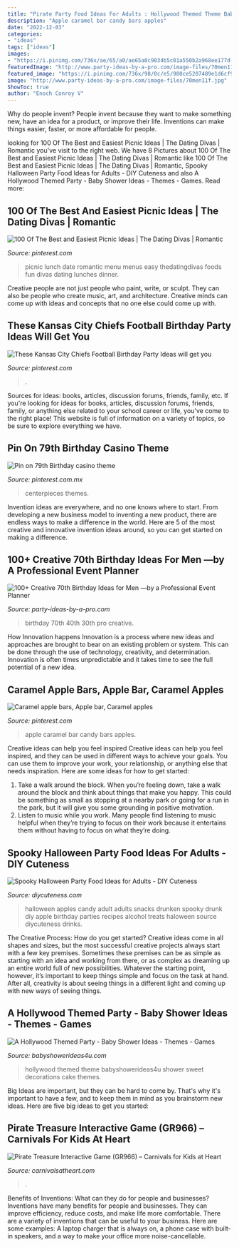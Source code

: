 ```yaml
---
title: "Pirate Party Food Ideas For Adults : Hollywood Themed Theme Babyshowerideas4u Shower Sweet Decorations Cake Themes"
description: "Apple caramel bar candy bars apples"
date: "2022-12-03"
categories:
- "ideas"
tags: ["ideas"]
images:
- "https://i.pinimg.com/736x/ae/65/a0/ae65a0c9034b5c01a550b2a968ee177d--candy-apple-bars-caramel-apple-bars.jpg"
featuredImage: "http://www.party-ideas-by-a-pro.com/image-files/70men11f.jpg"
featured_image: "https://i.pinimg.com/736x/98/0c/e5/980ce5207489e1d6cf9226311348fe8f.jpg"
image: "http://www.party-ideas-by-a-pro.com/image-files/70men11f.jpg"
ShowToc: true
author: "Enoch Conroy V"
---
```



Why do people invent?
People invent because they want to make something new, have an idea for a product, or improve their life. Inventions can make things easier, faster, or more affordable for people.

	

		
looking for 100 Of The Best and Easiest Picnic Ideas | The Dating Divas | Romantic you've visit to the right web. We have 8 Pictures about 100 Of The Best and Easiest Picnic Ideas | The Dating Divas | Romantic like 100 Of The Best and Easiest Picnic Ideas | The Dating Divas | Romantic, Spooky Halloween Party Food Ideas for Adults - DIY Cuteness and also A Hollywood Themed Party - Baby Shower Ideas - Themes - Games. Read more:
		
    
## 100 Of The Best And Easiest Picnic Ideas | The Dating Divas | Romantic

<img loading=lazy src="https://i.pinimg.com/736x/98/0c/e5/980ce5207489e1d6cf9226311348fe8f.jpg" onerror="this.onerror=null;this.src='https://tse2.mm.bing.net/th?id=OIP.qRBDFhTrPudhQSc2URymDAHaLH&amp;pid=15.1';" alt="100 Of The Best and Easiest Picnic Ideas | The Dating Divas | Romantic">

_Source: pinterest.com_

>picnic lunch date romantic menu menus easy thedatingdivas foods fun divas dating lunches dinner. 

	

Creative people are not just people who paint, write, or sculpt. They can also be people who create music, art, and architecture. Creative minds can come up with ideas and concepts that no one else could come up with.

    
## These Kansas City Chiefs Football Birthday Party Ideas Will Get You

<img loading=lazy src="https://i.pinimg.com/736x/e8/1d/d9/e81dd97158d50bc1d247ef6f7d1691be.jpg" onerror="this.onerror=null;this.src='https://tse4.mm.bing.net/th?id=OIP.Tx88_a_kcLAqaKgzAelHGgHaJ3&amp;pid=15.1';" alt="These Kansas City Chiefs Football Birthday Party Ideas will get you">

_Source: pinterest.com_

>. 

	

Sources for ideas: books, articles, discussion forums, friends, family, etc.
If you're looking for ideas for books, articles, discussion forums, friends, family, or anything else related to your school career or life, you've come to the right place! This website is full of information on a variety of topics, so be sure to explore everything we have.

    
## Pin On 79th Birthday Casino Theme

<img loading=lazy src="https://i.pinimg.com/736x/64/5e/06/645e069e5704e31fd00d684d6de59d03.jpg" onerror="this.onerror=null;this.src='https://tse3.mm.bing.net/th?id=OIP.IggDxOf2dK_fLf8EWm6e5wHaJ3&amp;pid=15.1';" alt="Pin on 79th Birthday casino theme">

_Source: pinterest.com.mx_

>centerpieces themes. 

	

Invention ideas are everywhere, and no one knows where to start. From developing a new business model to inventing a new product, there are endless ways to make a difference in the world. Here are 5 of the most creative and innovative invention ideas around, so you can get started on making a difference.

    
## 100+ Creative 70th Birthday Ideas For Men —by A Professional Event Planner

<img loading=lazy src="http://www.party-ideas-by-a-pro.com/image-files/70men11f.jpg" onerror="this.onerror=null;this.src='https://tse2.mm.bing.net/th?id=OIP.kRjKfJYXmKU2hioK_dF2_wAAAA&amp;pid=15.1';" alt="100+ Creative 70th Birthday Ideas for Men —by a Professional Event Planner">

_Source: party-ideas-by-a-pro.com_

>birthday 70th 40th 30th pro creative. 

	

How Innovation happens
Innovation is a process where new ideas and approaches are brought to bear on an existing problem or system. This can be done through the use of technology, creativity, and determination. Innovation is often times unpredictable and it takes time to see the full potential of a new idea.

    
## Caramel Apple Bars, Apple Bar, Caramel Apples

<img loading=lazy src="https://i.pinimg.com/736x/ae/65/a0/ae65a0c9034b5c01a550b2a968ee177d--candy-apple-bars-caramel-apple-bars.jpg" onerror="this.onerror=null;this.src='https://tse1.mm.bing.net/th?id=OIP.RpovLduzXMBilTmZWvxylQHaOy&amp;pid=15.1';" alt="Caramel apple bars, Apple bar, Caramel apples">

_Source: pinterest.com_

>apple caramel bar candy bars apples. 

	

Creative ideas can help you feel inspired
Creative ideas can help you feel inspired, and they can be used in different ways to achieve your goals. You can use them to improve your work, your relationship, or anything else that needs inspiration. Here are some ideas for how to get started: 
1. Take a walk around the block. When you’re feeling down, take a walk around the block and think about things that make you happy. This could be something as small as stopping at a nearby park or going for a run in the park, but it will give you some grounding in positive motivation. 
2. Listen to music while you work. Many people find listening to music helpful when they’re trying to focus on their work because it entertains them without having to focus on what they’re doing.

    
## Spooky Halloween Party Food Ideas For Adults - DIY Cuteness

<img loading=lazy src="https://diycuteness.com/wp-content/uploads/2018/06/Drunken-Candy-Apples.jpg" onerror="this.onerror=null;this.src='https://tse2.mm.bing.net/th?id=OIP.M3lCCVuCpKn7ehLqibBEVgHaJ4&amp;pid=15.1';" alt="Spooky Halloween Party Food Ideas for Adults - DIY Cuteness">

_Source: diycuteness.com_

>halloween apples candy adult adults snacks drunken spooky drunk diy apple birthday parties recipes alcohol treats haloween source diycuteness drinks. 

	

The Creative Process: How do you get started?
Creative ideas come in all shapes and sizes, but the most successful creative projects always start with a few key premises. Sometimes these premises can be as simple as starting with an idea and working from there, or as complex as dreaming up an entire world full of new possibilities. Whatever the starting point, however, it’s important to keep things simple and focus on the task at hand. After all, creativity is about seeing things in a different light and coming up with new ways of seeing things.

    
## A Hollywood Themed Party - Baby Shower Ideas - Themes - Games

<img loading=lazy src="http://www.babyshowerideas4u.com/wp-content/uploads/2014/01/526554_626300797401133_1353692776_n.jpg" onerror="this.onerror=null;this.src='https://tse2.mm.bing.net/th?id=OIP.8uVsPW6wjK6MO1rtBtHv8gHaFj&amp;pid=15.1';" alt="A Hollywood Themed Party - Baby Shower Ideas - Themes - Games">

_Source: babyshowerideas4u.com_

>hollywood themed theme babyshowerideas4u shower sweet decorations cake themes. 

	

Big Ideas are important, but they can be hard to come by. That's why it's important to have a few, and to keep them in mind as you brainstorm new ideas. Here are five big ideas to get you started: 

    
## Pirate Treasure Interactive Game (GR966) – Carnivals For Kids At Heart

<img loading=lazy src="https://carnivalsatheart.com/wp-content/uploads/2017/10/Pirate-Treasure-4_preview-562x402.jpeg" onerror="this.onerror=null;this.src='https://tse4.mm.bing.net/th?id=OIP.WxzabV8FE2lng2AfHonWAgHaFT&amp;pid=15.1';" alt="Pirate Treasure Interactive Game (GR966) – Carnivals for Kids at Heart">

_Source: carnivalsatheart.com_

>. 

	

Benefits of Inventions: What can they do for people and businesses?
Inventions have many benefits for people and businesses. They can improve efficiency, reduce costs, and make life more comfortable. There are a variety of inventions that can be useful to your business. Here are some examples: A laptop charger that is always on, a phone case with built-in speakers, and a way to make your office more noise-cancellable.

